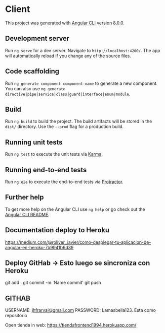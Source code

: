 # Client

This project was generated with [Angular CLI](https://github.com/angular/angular-cli) version 8.0.0.

## Development server

Run `ng serve` for a dev server. Navigate to `http://localhost:4200/`. The app will automatically reload if you change any of the source files.

## Code scaffolding

Run `ng generate component component-name` to generate a new component. You can also use `ng generate directive|pipe|service|class|guard|interface|enum|module`.

## Build

Run `ng build` to build the project. The build artifacts will be stored in the `dist/` directory. Use the `--prod` flag for a production build.

## Running unit tests

Run `ng test` to execute the unit tests via [Karma](https://karma-runner.github.io).

## Running end-to-end tests

Run `ng e2e` to execute the end-to-end tests via [Protractor](http://www.protractortest.org/).

## Further help

To get more help on the Angular CLI use `ng help` or go check out the [Angular CLI README](https://github.com/angular/angular-cli/blob/master/README.md).

## Documentation deploy to Heroku
https://medium.com/@roliver_javier/como-desplegar-tu-aplicacion-de-angular-en-heroku-7b9941b6d39

## Deploy GitHab -> Esto luego se sincroniza con Heroku
git add .
git commit -m 'Name commit'
git push

## GITHAB
USERNAME: jhfrarval@gmail.com PASSWORD:  Lamasbella123.
Esta como repositorio

Open tienda in web: https://tiendafrontend1994.herokuapp.com/